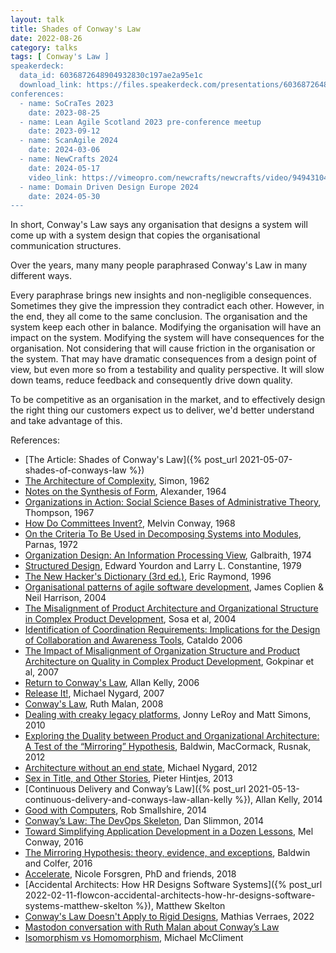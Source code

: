 ```yaml
---
layout: talk
title: Shades of Conway's Law
date: 2022-08-26
category: talks
tags: [ Conway's Law ]
speakerdeck:
  data_id: 6036872648904932830c197ae2a95e1c
  download_link: https://files.speakerdeck.com/presentations/6036872648904932830c197ae2a95e1c/Shades_of_Conway_s_Law.pdf
conferences:
  - name: SoCraTes 2023
    date: 2023-08-25
  - name: Lean Agile Scotland 2023 pre-conference meetup
    date: 2023-09-12
  - name: ScanAgile 2024
    date: 2024-03-06
  - name: NewCrafts 2024
    date: 2024-05-17
    video_link: https://vimeopro.com/newcrafts/newcrafts/video/949431048
  - name: Domain Driven Design Europe 2024
    date: 2024-05-30
---
```


In short, Conway's Law says any organisation that designs a system will come up with a system design that copies the organisational communication structures.

Over the years, many many people paraphrased Conway's Law in many different ways.

Every paraphrase brings new insights and non-negligible consequences. Sometimes they give the impression they contradict each other. However, in the end, they all come to the same conclusion. The organisation and the system keep each other in balance. Modifying the organisation will have an impact on the system. Modifying the system will have consequences for the organisation. Not considering that will cause friction in the organisation or the system. That may have dramatic consequences from a design point of view, but even more so from a testability and quality perspective. It will slow down teams, reduce feedback and consequently drive down quality. 

To be competitive as an organisation in the market, and to effectively design the right thing our customers expect us to deliver, we'd better understand and take advantage of this.

References:

- [The Article: Shades of Conway's Law]({% post_url 2021-05-07-shades-of-conways-law %})
- [The Architecture of Complexity](https://www2.econ.iastate.edu/tesfatsi/ArchitectureOfComplexity.HSimon1962.pdf), Simon, 1962
- [Notes on the Synthesis of Form](https://monoskop.org/images/f/ff/Alexander_Christopher_Notes_on_the_Synthesis_of_Form.pdf), Alexander, 1964
- [Organizations in Action: Social Science Bases of Administrative Theory](https://www.goodreads.com/book/show/2284827), Thompson, 1967
- [How Do Committees Invent?](https://www.melconway.com/Home/Committees_Paper.html), Melvin Conway, 1968
- [On the Criteria To Be Used in Decomposing Systems into Modules](https://www.win.tue.nl/~wstomv/edu/2ip30/references/criteria_for_modularization.pdf), Parnas, 1972
- [Organization Design: An Information Processing View](http://strategy.sjsu.edu/www.stable/pdf/Galbraith,%20J%20R,%201974,%20Interfaces.%204%20pp%2028-36.pdf), Galbraith, 1974
- [Structured Design](https://www.goodreads.com/book/show/946145.Structured_Design), Edward Yourdon and Larry L. Constantine, 1979
- [The New Hacker's Dictionary (3rd ed.)](https://www.gutenberg.org/files/3008/3008-h/3008-h.htm), Eric Raymond, 1996
- [Organisational patterns of agile software development](https://www.goodreads.com/book/show/756250.Organizational_Patterns_of_Agile_Software_Development), James Coplien & Neil Harrison, 2004
- [The Misalignment of Product Architecture and Organizational Structure in Complex Product Development](http://users.ece.utexas.edu/~perry/education/382v-s08/papers/sosa.pdf), Sosa et al, 2004
- [Identification of Coordination Requirements: Implications for the Design of Collaboration and Awareness Tools](https://www.cs.drexel.edu/~yfcai/CS680/Readings/Week8/Identification%20of%20Coordination%20Requirements.pdf), Cataldo 2006
- [The Impact of Misalignment of Organization Structure and Product Architecture on Quality in Complex Product Development](https://citeseerx.ist.psu.edu/document?repid=rep1&type=pdf&doi=5553ae01b690837f755cd2c91fa6a4b7fdec6345), Gokpinar et al, 2007
- [Return to Conway's Law](https://www.allankellyassociates.co.uk/archives/1169/return-to-conways-law/), Allan Kelly, 2006
- [Release It!](https://www.goodreads.com/book/show/1069827.Release_It_), Michael Nygard, 2007
- [Conway's Law](https://web.archive.org/web/20181022001505/http://traceinthesand.com:80/blog/2008/02/13/conways-law/), Ruth Malan, 2008
- [Dealing with creaky legacy platforms](http://jonnyleroy.com/2011/02/03/dealing-with-creaky-legacy-platforms/), Jonny LeRoy and Matt Simons, 2010
- [Exploring the Duality between Product and Organizational Architecture: A Test of the “Mirroring” Hypothesis](https://www.hbs.edu/ris/Publication%20Files/08-039_1861e507-1dc1-4602-85b8-90d71559d85b.pdf), Baldwin, MacCormack, Rusnak, 2012
- [Architecture without an end state](https://www.oreilly.com/content/michael-nygard-on-architecture-without-an-end-state/), Michael Nygard, 2012
- [Sex in Title, and Other Stories](http://hintjens.com/blog:73), Pieter Hintjes, 2013
- [Continuous Delivery and Conway’s Law]({% post_url 2021-05-13-continuous-delivery-and-conways-law-allan-kelly %}), Allan Kelly, 2014
- [Good with Computers](https://sixty-north.com/blog/predictive-models-of-development-teams-and-the-systems-they-build), Rob Smallshire, 2014
- [Conway’s Law: The DevOps Skeleton](https://www.slideshare.net/danslimmon/conways-law-the-skeleton-of-devops), Dan Slimmon, 2014
- [Toward Simplifying Application Development in a Dozen Lessons](http://melconway.com/Home/pdf/simplify.pdf), Mel Conway, 2016
- [The Mirroring Hypothesis: theory, evidence, and exceptions](https://www.hbs.edu/ris/Publication%20Files/Colfer%20Baldwin%20Mirroring%20Hypothesis%20Ind%20Corp%20Change-2016_8aa320ff-6aa6-42ef-b259-d139012faaf6.pdf), Baldwin and Colfer, 2016
- [Accelerate](https://www.goodreads.com/pl/book/show/35747076), Nicole Forsgren, PhD and friends, 2018
- [Accidental Architects: How HR Designs Software Systems]({% post_url 2022-02-11-flowcon-accidental-architects-how-hr-designs-software-systems-matthew-skelton %}), Matthew Skelton
- [Conway's Law Doesn't Apply to Rigid Designs](https://verraes.net/2022/05/conways-law-vs-rigid-designs/), Mathias Verraes, 2022
- [Mastodon conversation with Ruth Malan about Conway’s Law](https://mastodon.social/@tdpauw/111003294054784503)
- [Isomorphism vs Homomorphism](https://hachyderm.io/@cornazano/111241418996567374), Michael McCliment
